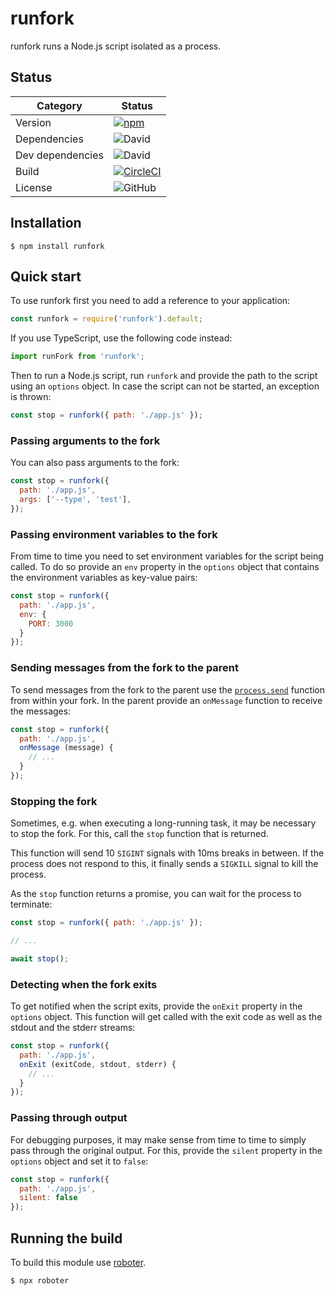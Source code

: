 # runfork

runfork runs a Node.js script isolated as a process.

## Status

| Category         | Status                                                                                                                                     |
| ---------------- | ------------------------------------------------------------------------------------------------------------------------------------------ |
| Version          | [![npm](https://img.shields.io/npm/v/runfork)](https://www.npmjs.com/package/runfork)                                                      |
| Dependencies     | ![David](https://img.shields.io/david/thenativeweb/runfork)                                                                                |
| Dev dependencies | ![David](https://img.shields.io/david/dev/thenativeweb/runfork)                                                                            |
| Build            | [![CircleCI](https://img.shields.io/circleci/build/github/thenativeweb/runfork)](https://circleci.com/gh/thenativeweb/runfork/tree/master) |
| License          | ![GitHub](https://img.shields.io/github/license/thenativeweb/runfork)                                                                      |

## Installation

```shell
$ npm install runfork
```

## Quick start

To use runfork first you need to add a reference to your application:

```javascript
const runfork = require('runfork').default;
```

If you use TypeScript, use the following code instead:

```typescript
import runFork from 'runfork';
```

Then to run a Node.js script, run `runfork` and provide the path to the script using an `options` object. In case the script can not be started, an exception is thrown:

```javascript
const stop = runfork({ path: './app.js' });
```

### Passing arguments to the fork

You can also pass arguments to the fork:

```javascript
const stop = runfork({
  path: './app.js',
  args: ['--type', 'test'],
});
```

### Passing environment variables to the fork

From time to time you need to set environment variables for the script being called. To do so provide an `env` property in the `options` object that contains the environment variables as key-value pairs:

```javascript
const stop = runfork({
  path: './app.js',
  env: {
    PORT: 3000
  }
});
```

### Sending messages from the fork to the parent

To send messages from the fork to the parent use the [`process.send`](https://nodejs.org/api/process.html#process_process_send_message_sendhandle_options_callback) function from within your fork. In the parent provide an `onMessage` function to receive the messages:

```javascript
const stop = runfork({
  path: './app.js',
  onMessage (message) {
    // ...
  }
});
```

### Stopping the fork

Sometimes, e.g. when executing a long-running task, it may be necessary to stop the fork. For this, call the `stop` function that is returned.

This function will send 10 `SIGINT` signals with 10ms breaks in between. If the process does not respond to this, it finally sends a `SIGKILL` signal to kill the process.

As the `stop` function returns a promise, you can wait for the process to terminate:

```javascript
const stop = runfork({ path: './app.js' });

// ...

await stop();
```

### Detecting when the fork exits

To get notified when the script exits, provide the `onExit` property in the `options` object. This function will get called with the exit code as well as the stdout and the stderr streams:

```javascript
const stop = runfork({
  path: './app.js',
  onExit (exitCode, stdout, stderr) {
    // ...
  }
});
```

### Passing through output

For debugging purposes, it may make sense from time to time to simply pass through the original output. For this, provide the `silent` property in the `options` object and set it to `false`:

```javascript
const stop = runfork({
  path: './app.js',
  silent: false
});
```

## Running the build

To build this module use [roboter](https://www.npmjs.com/package/roboter).

```shell
$ npx roboter
```
